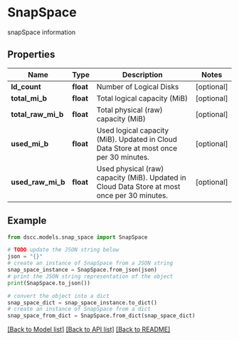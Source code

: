 # SnapSpace

snapSpace information

## Properties

Name | Type | Description | Notes
------------ | ------------- | ------------- | -------------
**ld_count** | **float** | Number of Logical Disks | [optional] 
**total_mi_b** | **float** | Total logical capacity (MiB) | [optional] 
**total_raw_mi_b** | **float** | Total physical (raw) capacity (MiB) | [optional] 
**used_mi_b** | **float** | Used logical capacity (MiB). Updated in Cloud Data Store at most once per 30 minutes. | [optional] 
**used_raw_mi_b** | **float** | Used physical (raw) capacity (MiB). Updated in Cloud Data Store at most once per 30 minutes. | [optional] 

## Example

```python
from dscc.models.snap_space import SnapSpace

# TODO update the JSON string below
json = "{}"
# create an instance of SnapSpace from a JSON string
snap_space_instance = SnapSpace.from_json(json)
# print the JSON string representation of the object
print(SnapSpace.to_json())

# convert the object into a dict
snap_space_dict = snap_space_instance.to_dict()
# create an instance of SnapSpace from a dict
snap_space_from_dict = SnapSpace.from_dict(snap_space_dict)
```
[[Back to Model list]](../README.md#documentation-for-models) [[Back to API list]](../README.md#documentation-for-api-endpoints) [[Back to README]](../README.md)


